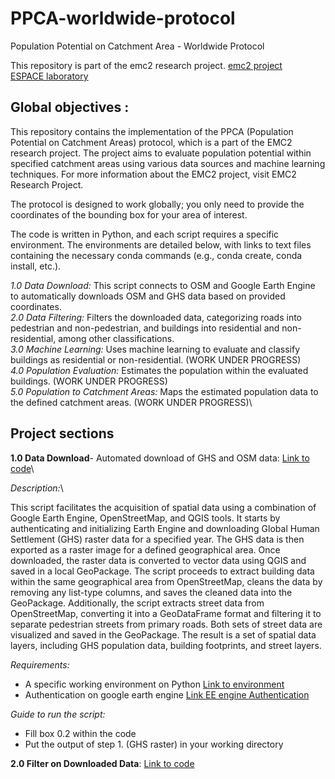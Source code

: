 # PPCA-worldwide-protocol
 Population Potential on Catchment Area - Worldwide Protocol

This repository is part of the emc2 research project.
[emc2 project](https://emc2-dut.org/)  
[ESPACE laboratory](https://www.umrespace.org/)

## Global objectives :

This repository contains the implementation of the PPCA (Population Potential on Catchment Areas) protocol, which is a part of the EMC2 research project. The project aims to evaluate population potential within specified catchment areas using various data sources and machine learning techniques. For more information about the EMC2 project, visit EMC2 Research Project.

The protocol is designed to work globally; you only need to provide the coordinates of the bounding box for your area of interest.

The code is written in Python, and each script requires a specific environment. The environments are detailed below, with links to text files containing the necessary conda commands (e.g., conda create, conda install, etc.).

_1.0 Data Download:_ This script connects to OSM and Google Earth Engine to automatically downloads OSM and GHS data based on provided coordinates.\
_2.0 Data Filtering:_ Filters the downloaded data, categorizing roads into pedestrian and non-pedestrian, and buildings into residential and non-residential, among other classifications.\
_3.0 Machine Learning:_ Uses machine learning to evaluate and classify buildings as residential or non-residential. (WORK UNDER PROGRESS)\
_4.0 Population Evaluation:_ Estimates the population within the evaluated buildings. (WORK UNDER PROGRESS)\
_5.0 Population to Catchment Areas:_ Maps the estimated population data to the defined catchment areas. (WORK UNDER PROGRESS)\

## Project sections
**1.0 Data Download**- Automated download of GHS and OSM data: [Link to code](https://github.com/perezjoan/PPCA-codes/blob/main/1.0%20Import_ghs_osm_data.ipynb)\

_Description:_\

This script facilitates the acquisition of spatial data using a combination of Google Earth Engine, OpenStreetMap, and QGIS tools. 
It starts by authenticating and initializing Earth Engine and downloading Global Human Settlement (GHS) raster data for a specified year. 
The GHS data is then exported as a raster image for a defined geographical area. Once downloaded, the raster data is converted to vector data using
QGIS and saved in a local GeoPackage. The script proceeds to extract building data within the same geographical area from OpenStreetMap, cleans the
data by removing any list-type columns, and saves the cleaned data into the GeoPackage. Additionally, the script extracts street data from 
OpenStreetMap, converting it into a GeoDataFrame format and filtering it to separate pedestrian streets from primary roads. Both sets of street data
are visualized and saved in the GeoPackage. The result is a set of spatial data layers, including GHS population data, building footprints, and 
street layers.

_Requirements:_
- A specific working environment on Python [Link to environment](https://github.com/perezjoan/PPCA-codes/blob/main/1.0%20environment.txt)
- Authentication on google earth engine [Link EE engine Authentication](https://code.earthengine.google.com/)

_Guide to run the script:_
- Fill box 0.2 within the code 
- Put the output of step 1. (GHS raster) in your working directory

**2.0 Filter on Downloaded Data**: [Link to code](https://github.com/perezjoan/PPCA-codes/blob/main/1.0%20Import_ghs_osm_data.ipynb)
